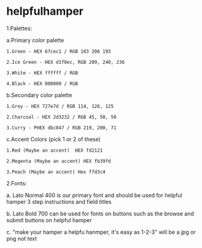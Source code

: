# helpfulhamper

1.Palettes: 

  a.Primary color palette 

    1.Green - HEX 67cec1 / RGB 103 206 193 

    2.Ice Green - HEX d1f0ec, RGB 209, 240, 236

    3.White - HEX ffffff / RGB 

    4.Black - HEX 000000 / RGB 

  b.Secondary color palette

    1.Grey - HEX 727e7d / RGB 114, 126, 125 

    2.Charcoal - HEX 2d3232 / RGB 45, 50, 50 

    3.Curry - PHEX dbc847 / RGB 219, 200, 71

  c.Accent Colors (pick 1 or 2 of these)

    1.Red (Maybe an accent)  HEX fd2121

    2.Megenta (Maybe an accent) HEX fb39fd

    3.Peach (Maybe an accent) Hex ffd3c4

2.Fonts: 

  a. Lato Normal 400 is our primary font and should be used for helpful hamper 3 step instructions and field titles
  
  b. Lato Bold 700 can be used for fonts on buttons such as the browse and submit buttons on helpful hamper
  
  c. "make your hamper a helpfu hanmper, it's easy as 1-2-3" will be a jpg or png not text


  

  
